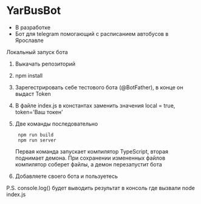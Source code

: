 # YarBusBot
* В разработке
* Бот для telegram помогающий с расписанием автобусов в Ярославле

Локальный запуск бота
1) Выкачать репозиторий
2) npm install
3) Зарегестрировать себе тестового бота (@BotFather), в конце он выдаст Token
4) В файле index.js в константах заменить значения local = true, token='Ваш токен'
5) Две команды последовательно
        
        npm run build
        npm run server

    Первая команда запускает компилятор TypeScript, вторая поднимает демона.
    При сохранении измененных файлов компилятор соберет файлы, а демон перезапустит бота
6) Добавляете своего бота и пользуетесь

P.S. console.log() будет выводить результат в консоль где вызвали node index.js
